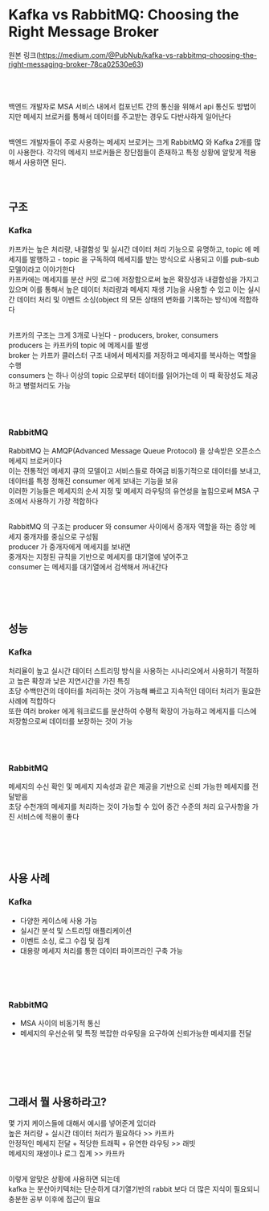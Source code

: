 # Kafka vs RabbitMQ: Choosing the Right Message Broker

원본 링크(https://medium.com/@PubNub/kafka-vs-rabbitmq-choosing-the-right-messaging-broker-78ca02530e63) <br>
<br><br><br>

백엔드 개발자로 MSA 서비스 내에서 컴포넌트 간의 통신을 위해서 api 통신도 방법이지만 
메세지 브로커를 통해서 데이터를 주고받는 경우도 다반사하게 일어난다 <br>
<br>

백엔드 개발자들이 주로 사용하는 메세지 브로커는 크게 RabbitMQ 와 Kafka 2개를 많이 사용한다. 각각의 메세지 브로커들은 장단점들이 존재하고 특정 상황에 알맞게 적용해서 사용하면 된다.
<br><br><br>

## 구조
### Kafka
카프카는 높은 처리량, 내결함성 및 실시간 데이터 처리 기능으로 유명하고, topic 에 메세지를 발행하고 - topic 을 구독하여 메세지를 받는 방식으로 사용되고
이를 pub-sub 모델이라고 이야기한다 <br>
카프카에는 메세지를 분산 커밋 로그에 저장함으로써 높은 확장성과 내결함성을 가지고 있으며 이를 통해서 
높은 데이터 처리량과 메세지 재생 기능을 사용할 수 있고 이는 실시간 데이터 처리 및 이벤트 소싱(object 의 모든 상태의 변화를 기록하는 방식)에 적합하다 <br>
<br>

카프카의 구조는 크게 3개로 나뉜다 - producers, broker, consumers <br>
producers 는 카프카의 topic 에 메제시를 발생 <br>
broker 는 카프카 클러스터 구조 내에서 메세지를 저장하고 메세지를 복사하는 역할을 수행 <br>
consumers 는 하나 이상의 topic 으로부터 데이터를 읽어가는데 이 때 확장성도 제공하고 병렬처리도 가능 <br>
<br><br><br>

### RabbitMQ
RabbitMQ 는 AMQP(Advanced Message Queue Protocol) 을 상속받은 오픈소스 메세지 브로커이다 <br> 
이는 전통적인 메세지 큐의 모델이고 서비스들로 하여금 비동기적으로 데이터를 보내고, 데이터를 특정 정해진 consumer 에게 보내는 기능을 보유 <br>
이러한 기능들은 메세지의 순서 지정 및 메세지 라우팅의 유연성을 높힘으로써 MSA 구조에서 사용하기 가장 적합하다 <br>
<br>

RabbitMQ 의 구조는 producer 와 consumer 사이에서 중개자 역할을 하는 중앙 메세지 중개자를 중심으로 구성됨 <br>
producer 가 중개자에게 메세지를 보내면 <br>
중개자는 지정된 규칙을 기반으로 메세지를 대기열에 넣어주고 <br>
consumer 는 메세지를 대기열에서 검색해서 꺼내간다 <br> 
<br><br><br><br>

## 성능
### Kafka 
처리율이 높고 실시간 데이터 스트리밍 방식을 사용하는 시나리오에서 사용하기 적절하고 높은 확장과 낮은 지연시간을 가진 특징 <br>
초당 수백만건의 데이터를 처리하는 것이 가능해 빠르고 지속적인 데이터 처리가 필요한 사례에 적합하다 <br>
또한 여러 broker 에게 워크로드를 분산하여 수평적 확장이 가능하고 메세지를 디스에 저장함으로써 데이터를 보장하는 것이 가능 <br>
<br><br><br>

### RabbitMQ
메세지의 수신 확인 및 메세지 지속성과 같은 제공을 기반으로 신뢰 가능한 메세지를 전달받음 <br>
초당 수천개의 메세지를 처리하는 것이 가능할 수 있어 중간 수준의 처리 요구사항을 가진 서비스에 적용이 좋다 <br>
<br><br><br><br>


## 사용 사례
### Kafka
- 다양한 케이스에 사용 가능 
- 실시간 분석 및 스트리밍 애플리케이션
- 이벤트 소싱, 로그 수집 및 집계
- 대용량 메세지 처리를 통한 데이터 파이프라인 구축 가능

<br><br><br>
### RabbitMQ
- MSA 사이의 비동기적 통신
- 메세지의 우선순위 및 특정 복잡한 라우팅을 요구하여 신뢰가능한 메세지를 전달

<br><br><br><br>

## 그래서 뭘 사용하라고? 
몇 가지 케이스들에 대해서 예시를 넣어준게 있더라 <br> 
높은 처리량 + 실시간 데이터 처리가 필요하다 >> 카프카 <br>
안정적인 메세지 전달 + 적당한 트래픽 + 유연한 라우팅 >> 래빗 <br>
메세지의 재생이나 로그 집계 >> 카프카 <br>
<br>

이렇게 알맞은 상황에 사용하면 되는데 <br>
kafka 는 분산아키텍처는 단순하게 대기열기반의 rabbit 보다 더 많은 지식이 필요되니 충분한 공부 이후에 접근이 필요 <br>
<br><br>


<br><br><br><br><br><br><br><br><br><br>